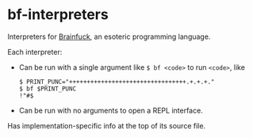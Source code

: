 # bf-interpreters
Interpreters for [Brainfuck](https://esolangs.org/wiki/brainfuck), an esoteric programming language.

Each interpreter:
- Can be run with a single argument like `$ bf <code>` to run `<code>`, like
  ```shell
  $ PRINT_PUNC="+++++++++++++++++++++++++++++++++.+.+.+."
  $ bf $PRINT_PUNC
  !"#$
  ```
- Can be run with no arguments to open a REPL interface.

Has implementation-specific info at the top of its source file.